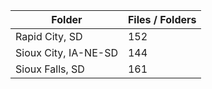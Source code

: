 | Folder               |   Files / Folders |
|----------------------|-------------------|
| Rapid City, SD       |               152 |
| Sioux City, IA-NE-SD |               144 |
| Sioux Falls, SD      |               161 |